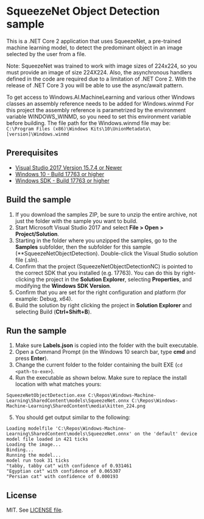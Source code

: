 # SqueezeNet Object Detection sample

This is a .NET Core 2 application that uses SqueezeNet, a pre-trained machine learning model, to detect the predominant object in an image selected by the user from a file.

Note: SqueezeNet was trained to work with image sizes of 224x224, so you must provide an image of size 224X224.
Also, the asynchronous handlers defined in the code are required due to a limitation of .NET Core 2. With the release of .NET Core 3 you will be able to use the async/await pattern.

To get access to Windows.AI.MachineLearning and various other Windows classes an assembly reference needs to be added for Windows.winmd
For this project the assembly reference is parametrized by the environment variable WINDOWS_WINMD, so you need to set this environment variable before building.
The file path for the Windows.winmd file may be: ```C:\Program Files (x86)\Windows Kits\10\UnionMetadata\[version]\Windows.winmd```


## Prerequisites

- [Visual Studio 2017 Version 15.7.4 or Newer](https://developer.microsoft.com/en-us/windows/downloads)
- [Windows 10 - Build 17763 or higher](https://www.microsoft.com/en-us/software-download/windowsinsiderpreviewiso)
- [Windows SDK - Build 17763 or higher](https://www.microsoft.com/en-us/software-download/windowsinsiderpreviewSDK)

## Build the sample

1. If you download the samples ZIP, be sure to unzip the entire archive, not just the folder with the sample you want to build.
2. Start Microsoft Visual Studio 2017 and select **File > Open > Project/Solution**.
3. Starting in the folder where you unzipped the samples, go to the **Samples** subfolder, then the subfolder for this sample (**SqueezeNetObjectDetection). Double-click the Visual Studio solution file (.sln).
4. Confirm that the project (SqueezeNetObjectDetectionNC) is pointed to the correct SDK that you installed (e.g. 17763). You can do this by right-clicking the project in the **Solution Explorer**, selecting **Properties**, and modifying the **Windows SDK Version**.
5. Confirm that you are set for the right configuration and platform (for example: Debug, x64).
6. Build the solution by right clicking the project in **Solution Explorer** and selecting Build (**Ctrl+Shift+B**).

## Run the sample

1. Make sure **Labels.json** is copied into the folder with the built executable.
2. Open a Command Prompt (in the Windows 10 search bar, type **cmd** and press **Enter**).
3. Change the current folder to the folder containing the built EXE (`cd <path-to-exe>`).
4. Run the executable as shown below. Make sure to replace the install location with what matches yours:
  ```
  SqueezeNetObjectDetection.exe C:\Repos\Windows-Machine-Learning\SharedContent\models\SqueezeNet.onnx C:\Repos\Windows-Machine-Learning\SharedContent\media\kitten_224.png
  ```
5. You should get output similar to the following:
  ```
  Loading modelfile 'C:\Repos\Windows-Machine-Learning\SharedContent\models\SqueezeNet.onnx' on the 'default' device
  model file loaded in 421 ticks
  Loading the image...
  Binding...
  Running the model...
  model run took 31 ticks
  "tabby, tabby cat" with confidence of 0.931461
  "Egyptian cat" with confidence of 0.065307
  "Persian cat" with confidence of 0.000193
  ```

## License

MIT. See [LICENSE file](https://github.com/Microsoft/Windows-Machine-Learning/blob/master/LICENSE).
